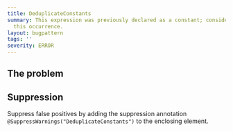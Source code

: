 ```yaml
---
title: DeduplicateConstants
summary: This expression was previously declared as a constant; consider replacing
  this occurrence.
layout: bugpattern
tags: ''
severity: ERROR
---
```


<!--
*** AUTO-GENERATED, DO NOT MODIFY ***
To make changes, edit the @BugPattern annotation or the explanation in docs/bugpattern.
-->


## The problem


## Suppression
Suppress false positives by adding the suppression annotation `@SuppressWarnings("DeduplicateConstants")` to the enclosing element.
